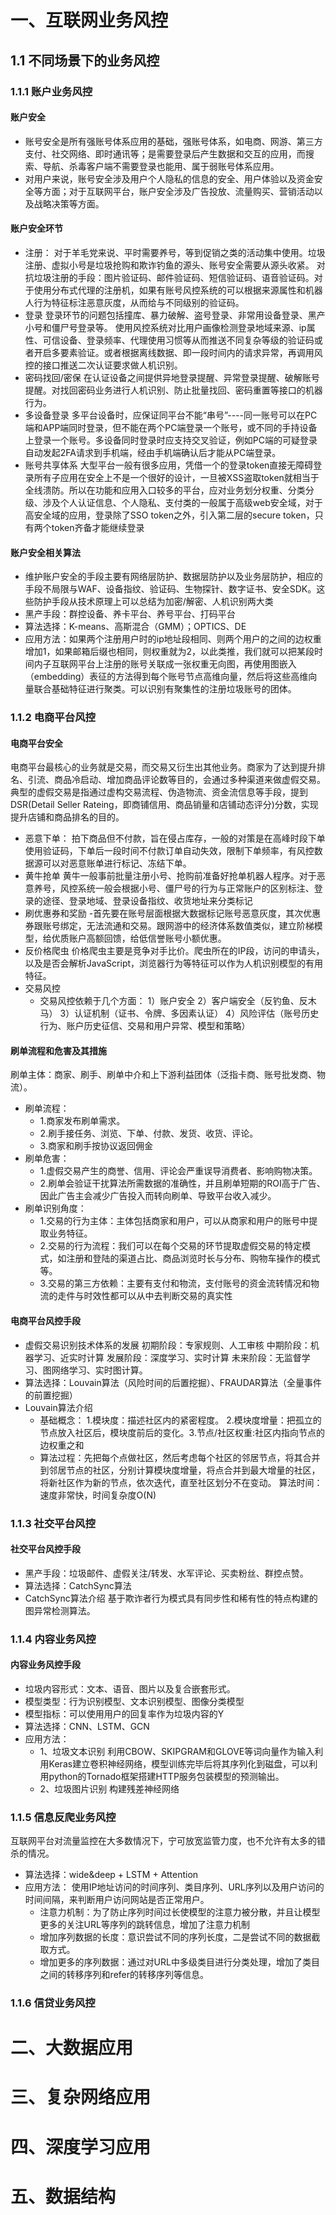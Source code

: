# 一、互联网业务风控
## 1.1 不同场景下的业务风控
### 1.1.1 账户业务风控

#### 账户安全
- 账号安全是所有强账号体系应用的基础，强账号体系，如电商、网游、第三方支付、社交网络、即时通讯等；是需要登录后产生数据和交互的应用，而搜索、导航、杀毒客户端不需要登录也能用、属于弱账号体系应用。
- 对用户来说，账号安全涉及用户个人隐私的信息的安全、用户体验以及资金安全等方面；对于互联网平台，账户安全涉及广告投放、流量购买、营销活动以及战略决策等方面。
#### 账户安全环节
- 注册：
对于羊毛党来说、平时需要养号，等到促销之类的活动集中使用。垃圾注册、虚拟小号是垃圾抢购和欺诈钓鱼的源头、账号安全需要从源头收紧。
对抗垃圾注册的手段：图片验证码、邮件验证码、短信验证码、语音验证码。对于使用分布式代理的注册机，如果有账号风控系统的可以根据来源属性和机器人行为特征标注恶意灰度，从而给与不同级别的验证码。
- 登录
登录环节的问题包括撞库、暴力破解、盗号登录、非常用设备登录、黑产小号和僵尸号登录等。
使用风控系统对比用户画像检测登录地域来源、ip属性、可信设备、登录频率、代理使用习惯等从而推送不同复杂等级的验证码或者开启多要素验证。或者根据离线数据、即一段时间内的请求异常，再调用风控的接口推送二次认证要求做人机识别。
- 密码找回/密保
在认证设备之间提供异地登录提醒、异常登录提醒、破解账号提醒。对找回密码业务进行人机识别、防止批量找回、密码重置等接口的机器行为。
- 多设备登录
多平台设备时，应保证同平台不能“串号”----同一账号可以在PC端和APP端同时登录，但不能在两个PC端登录一个账号，或不同的手持设备上登录一个账号。多设备同时登录时应支持交叉验证，例如PC端的可疑登录自动发起2FA请求到手机端，经由手机端确认后才能从PC端登录。
- 账号共享体系
大型平台一般有很多应用，凭借一个的登录token直接无障碍登录所有子应用在安全上不是一个很好的设计，一旦被XSS盗取token就相当于全线溃防。所以在功能和应用入口较多的平台，应对业务划分权重、分类分级、涉及个人认证信息、个人隐私、支付类的一般属于高级web安全域，对于高安全域的应用，登录除了SSO token之外，引入第二层的secure token，只有两个token齐备才能继续登录
#### 账户安全相关算法
- 维护账户安全的手段主要有网络层防护、数据层防护以及业务层防护，相应的手段不局限与WAF、设备指纹、验证码、生物探针、数字证书、安全SDK。这些防护手段从技术原理上可以总结为加密/解密、人机识别两大类
- 黑产手段：群控设备、养卡平台、养号平台、打码平台
- 算法选择：K-means、高斯混合（GMM）；OPTICS、DE
- 应用方法：如果两个注册用户时的ip地址段相同、则两个用户的之间的边权重增加1，如果邮箱后缀也相同，则权重就为2，以此类推，我们就可以把某段时间内子互联网平台上注册的账号关联成一张权重无向图，再使用图嵌入（embedding）表征的方法得到每个账号节点高维向量，然后将这些高维向量联合基础特征进行聚类。可以识别有聚集性的注册垃圾账号的团体。

### 1.1.2 电商平台风控
#### 电商平台安全
电商平台最核心的业务就是交易，而交易又衍生出其他业务。商家为了达到提升排名、引流、商品冷启动、增加商品评论数等目的，会通过多种渠道来做虚假交易。典型的虚假交易是指通过虚构交易流程、伪造物流、资金流信息等手段，提到DSR(Detail Seller Rateing，即商铺信用、商品销量和店铺动态评分)分数，实现提升店铺和商品排名的目的。
- 恶意下单：
拍下商品但不付款，旨在侵占库存，一般的对策是在高峰时段下单使用验证码，下单后一段时间不付款订单自动失效，限制下单频率，有风控数据源可以对恶意账单进行标记、冻结下单。
- 黄牛抢单
黄牛一般事前批量注册小号、抢购前准备好抢单机器人程序。对于恶意养号，风控系统一般会根据小号、僵尸号的行为与正常账户的区别标注、登录的途径、登录地域、登录设备指纹、收货地址来分类标记
- 刷优惠券和奖励
-首先要在账号层面根据大数据标记账号恶意灰度，其次优惠券跟账号绑定，无法流通和交易。跟网游中的经济体系数值类似，建立阶梯模型，给优质账户高额回馈，给低信誉账号小额优惠。
- 反价格爬虫
价格爬虫主要是竞争对手比价。爬虫所在的IP段，访问的申请头，以及是否会解析JavaScript，浏览器行为等特征可以作为人机识别模型的有用特征。
- 交易风控
  - 交易风控依赖于几个方面：
   1）账户安全 
   2）客户端安全（反钓鱼、反木马）
   3）认证机制（证书、令牌、多因素认证）
   4）风险评估（账号历史行为、账户历史征信、交易和用户异常、模型和策略）


#### 刷单流程和危害及其措施
刷单主体：商家、刷手、刷单中介和上下游利益团体（泛指卡商、账号批发商、物流）。
- 刷单流程：
  - 1.商家发布刷单需求。
  - 2.刷手接任务、浏览、下单、付款、发货、收货、评论。
  - 3.商家和刷手按协议返回佣金
- 刷单危害：
  - 1.虚假交易产生的商誉、信用、评论会严重误导消费者、影响购物决策。
  - 2.刷单会验证干扰算法所需数据的准确性，并且刷单短期的ROI高于广告、因此广告主会减少广告投入而转向刷单、导致平台收入减少。
- 刷单识别角度：
  - 1.交易的行为主体：主体包括商家和用户，可以从商家和用户的账号中提取业务特征。
  - 2.交易的行为流程：我们可以在每个交易的环节提取虚假交易的特定模式，如注册和登陆的渠道占比、商品浏览时长与分布、购物车操作的模式等。
  - 3.交易的第三方依赖：主要有支付和物流，支付账号的资金流转情况和物流的走件与时效性都可以从中去判断交易的真实性


#### 电商平台风控手段
- 虚假交易识别技术体系的发展
初期阶段：专家规则、人工审核
中期阶段：机器学习、近实时计算
发展阶段：深度学习、实时计算
未来阶段：无监督学习、图网络学习、实时图计算。
- 算法选择：Louvain算法（风险时间的后置挖掘）、FRAUDAR算法（全量事件的前置挖掘）
- Louvain算法介绍
  - 基础概念：
  1.模块度：描述社区内的紧密程度。
  2.模块度增量：把孤立的节点放入社区后，模块度前后的变化。3.节点/社区权重:社区内指向节点的边权重之和
  - 算法过程：先把每个点做社区，然后考虑每个社区的邻居节点，将其合并到邻居节点的社区，分别计算模块度增量，将点合并到最大增量的社区，将新社区作为新的节点，依次迭代，直至社区划分不在变动。
算法时间：速度非常快，时间复杂度O(N)

### 1.1.3 社交平台风控
#### 社交平台风控手段
- 黑产手段：垃圾邮件、虚假关注/转发、水军评论、买卖粉丝、群控点赞。
- 算法选择：CatchSync算法
- CatchSync算法介绍
基于欺诈者行为模式具有同步性和稀有性的特点构建的图异常检测算法。

### 1.1.4 内容业务风控
#### 内容业务风控手段
- 垃圾内容形式：文本、语音、图片以及复合嵌套形式。
- 模型类型：行为识别模型、文本识别模型、图像分类模型
- 模型指标：可以使用用户的回复率作为垃圾内容的Y
- 算法选择：CNN、LSTM、GCN
- 应用方法：
  - 1、垃圾文本识别
    利用CBOW、SKIPGRAM和GLOVE等词向量作为输入利用Keras建立卷积神经网络，模型训练完毕后将其序列化到磁盘，可以利用python的Tornado框架搭建HTTP服务包装模型的预测输出。
  - 2、垃圾图片识别
    构建残差神经网络
### 1.1.5 信息反爬业务风控
互联网平台对流量监控在大多数情况下，宁可放宽监管力度，也不允许有太多的错杀的情况。
- 算法选择：wide&deep + LSTM + Attention
- 应用方法：
使用IP地址访问的时间序列、类目序列、URL序列以及用户访问的时间间隔，来判断用户访问网站是否正常用户。
  - 注意力机制：为了防止序列时间过长使模型的注意力被分散，并且让模型更多的关注URL等序列的跳转信息，增加了注意力机制
  - 增加序列数据的长度：意识尝试不同的序列长度，二是尝试不同的数据截取方式。
  - 增加更多的序列数据：通过对URL中多级类目进行分类处理，增加了类目之间的转移序列和refer的转移序列等信息。 
### 1.1.6 信贷业务风控

# 二、大数据应用
# 三、复杂网络应用
# 四、深度学习应用
# 五、数据结构
